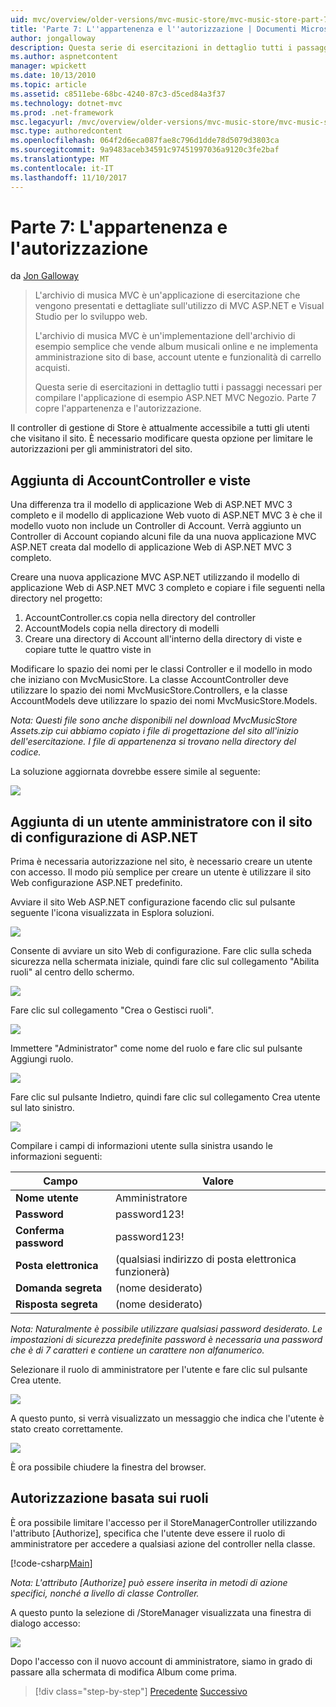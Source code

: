 ```yaml
---
uid: mvc/overview/older-versions/mvc-music-store/mvc-music-store-part-7
title: 'Parte 7: L''appartenenza e l''autorizzazione | Documenti Microsoft'
author: jongalloway
description: Questa serie di esercitazioni in dettaglio tutti i passaggi necessari per compilare l'applicazione di esempio ASP.NET MVC Negozio. Parte 7 copre l'appartenenza e l'autorizzazione.
ms.author: aspnetcontent
manager: wpickett
ms.date: 10/13/2010
ms.topic: article
ms.assetid: c8511ebe-68bc-4240-87c3-d5ced84a3f37
ms.technology: dotnet-mvc
ms.prod: .net-framework
msc.legacyurl: /mvc/overview/older-versions/mvc-music-store/mvc-music-store-part-7
msc.type: authoredcontent
ms.openlocfilehash: 064f2d6eca087fae8c796d1dde78d5079d3803ca
ms.sourcegitcommit: 9a9483aceb34591c97451997036a9120c3fe2baf
ms.translationtype: MT
ms.contentlocale: it-IT
ms.lasthandoff: 11/10/2017
---
```

<a name="part-7-membership-and-authorization"></a>Parte 7: L'appartenenza e l'autorizzazione
====================
da [Jon Galloway](https://github.com/jongalloway)

> L'archivio di musica MVC è un'applicazione di esercitazione che vengono presentati e dettagliate sull'utilizzo di MVC ASP.NET e Visual Studio per lo sviluppo web.  
>   
> L'archivio di musica MVC è un'implementazione dell'archivio di esempio semplice che vende album musicali online e ne implementa amministrazione sito di base, account utente e funzionalità di carrello acquisti.  
>   
> Questa serie di esercitazioni in dettaglio tutti i passaggi necessari per compilare l'applicazione di esempio ASP.NET MVC Negozio. Parte 7 copre l'appartenenza e l'autorizzazione.


Il controller di gestione di Store è attualmente accessibile a tutti gli utenti che visitano il sito. È necessario modificare questa opzione per limitare le autorizzazioni per gli amministratori del sito.

## <a name="adding-the-accountcontroller-and-views"></a>Aggiunta di AccountController e viste

Una differenza tra il modello di applicazione Web di ASP.NET MVC 3 completo e il modello di applicazione Web vuoto di ASP.NET MVC 3 è che il modello vuoto non include un Controller di Account. Verrà aggiunto un Controller di Account copiando alcuni file da una nuova applicazione MVC ASP.NET creata dal modello di applicazione Web di ASP.NET MVC 3 completo.

Creare una nuova applicazione MVC ASP.NET utilizzando il modello di applicazione Web di ASP.NET MVC 3 completo e copiare i file seguenti nella directory nel progetto:

1. AccountController.cs copia nella directory del controller
2. AccountModels copia nella directory di modelli
3. Creare una directory di Account all'interno della directory di viste e copiare tutte le quattro viste in

Modificare lo spazio dei nomi per le classi Controller e il modello in modo che iniziano con MvcMusicStore. La classe AccountController deve utilizzare lo spazio dei nomi MvcMusicStore.Controllers, e la classe AccountModels deve utilizzare lo spazio dei nomi MvcMusicStore.Models.

*Nota: Questi file sono anche disponibili nel download MvcMusicStore Assets.zip cui abbiamo copiato i file di progettazione del sito all'inizio dell'esercitazione. I file di appartenenza si trovano nella directory del codice.*

La soluzione aggiornata dovrebbe essere simile al seguente:

![](mvc-music-store-part-7/_static/image1.png)

## <a name="adding-an-administrative-user-with-the-aspnet-configuration-site"></a>Aggiunta di un utente amministratore con il sito di configurazione di ASP.NET

Prima è necessaria autorizzazione nel sito, è necessario creare un utente con accesso. Il modo più semplice per creare un utente è utilizzare il sito Web configurazione ASP.NET predefinito.

Avviare il sito Web ASP.NET configurazione facendo clic sul pulsante seguente l'icona visualizzata in Esplora soluzioni.

![](mvc-music-store-part-7/_static/image2.png)

Consente di avviare un sito Web di configurazione. Fare clic sulla scheda sicurezza nella schermata iniziale, quindi fare clic sul collegamento "Abilita ruoli" al centro dello schermo.

![](mvc-music-store-part-7/_static/image3.png)

Fare clic sul collegamento "Crea o Gestisci ruoli".

![](mvc-music-store-part-7/_static/image4.png)

Immettere "Administrator" come nome del ruolo e fare clic sul pulsante Aggiungi ruolo.

![](mvc-music-store-part-7/_static/image5.png)

Fare clic sul pulsante Indietro, quindi fare clic sul collegamento Crea utente sul lato sinistro.

![](mvc-music-store-part-7/_static/image6.png)

Compilare i campi di informazioni utente sulla sinistra usando le informazioni seguenti:

| **Campo** | **Valore** |
| --- | --- |
| **Nome utente** | Amministratore |
| **Password** | password123! |
| **Conferma password** | password123! |
| **Posta elettronica** | (qualsiasi indirizzo di posta elettronica funzionerà) |
| **Domanda segreta** | (nome desiderato) |
| **Risposta segreta** | (nome desiderato) |

*Nota: Naturalmente è possibile utilizzare qualsiasi password desiderato. Le impostazioni di sicurezza predefinite password è necessaria una password che è di 7 caratteri e contiene un carattere non alfanumerico.*

Selezionare il ruolo di amministratore per l'utente e fare clic sul pulsante Crea utente.

![](mvc-music-store-part-7/_static/image7.png)

A questo punto, si verrà visualizzato un messaggio che indica che l'utente è stato creato correttamente.

![](mvc-music-store-part-7/_static/image8.png)

È ora possibile chiudere la finestra del browser.

## <a name="role-based-authorization"></a>Autorizzazione basata sui ruoli

È ora possibile limitare l'accesso per il StoreManagerController utilizzando l'attributo [Authorize], specifica che l'utente deve essere il ruolo di amministratore per accedere a qualsiasi azione del controller nella classe.

[!code-csharp[Main](mvc-music-store-part-7/samples/sample1.cs)]

*Nota: L'attributo [Authorize] può essere inserita in metodi di azione specifici, nonché a livello di classe Controller.*

A questo punto la selezione di /StoreManager visualizzata una finestra di dialogo accesso:

![](mvc-music-store-part-7/_static/image9.png)

Dopo l'accesso con il nuovo account di amministratore, siamo in grado di passare alla schermata di modifica Album come prima.

>[!div class="step-by-step"]
[Precedente](mvc-music-store-part-6.md)
[Successivo](mvc-music-store-part-8.md)

